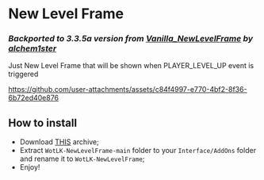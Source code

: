 
# New Level Frame

### _Backported to 3.3.5a version from [Vanilla_NewLevelFrame](https://github.com/alchem1ster/Vanilla-NewLevelFrame) by [alchem1ster](https://github.com/alchem1ster)_

Just New Level Frame that will be shown when PLAYER_LEVEL_UP event is triggered



https://github.com/user-attachments/assets/c84f4997-e770-4bf2-8f36-6b72ed40e876



## How to install
- Download [THIS](https://github.com/mrrosh/WotLK-NewLevelFrame/archive/refs/heads/main.zip) archive;  
- Extract `WotLK-NewLevelFrame-main` folder to your `Interface/AddOns` folder and rename it to `WotLK-NewLevelFrame`;  
- Enjoy!  
